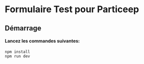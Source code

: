 # Formulaire Test pour Particeep
## Démarrage

#### Lancez les commandes suivantes:
```
npm install
npm run dev
```
